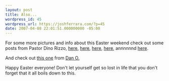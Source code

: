 ```yaml
---
layout: post
title: Also...
wordpress_id: 45
wordpress_url: https://joshferrara.com/?p=45
date: 2007-04-08 22:01:51.000000000 -05:00
---
```

For some more pictures and info about this Easter weekend check out some posts from Pastor Dino Rizzo, <a href="http://www.dinorizzo.com/?p=402">here</a>, <a href="http://www.dinorizzo.com/?p=403">here</a>, <a href="http://www.dinorizzo.com/?p=404">here</a>, <a href="http://www.dinorizzo.com/?p=405">here</a>, annnnnnd <a href="http://www.dinorizzo.com/?p=406">here</a>.

And check out <a href="http://danohlerking.blogspot.com/2007/04/my-view-of-easter.html">this one</a> from <a href="http://danohlerking.blogspot.com">Dan O.</a>

Happy Easter everyone! Don't let yourself get so lost in life that you don't forget that it all boils down to this.
